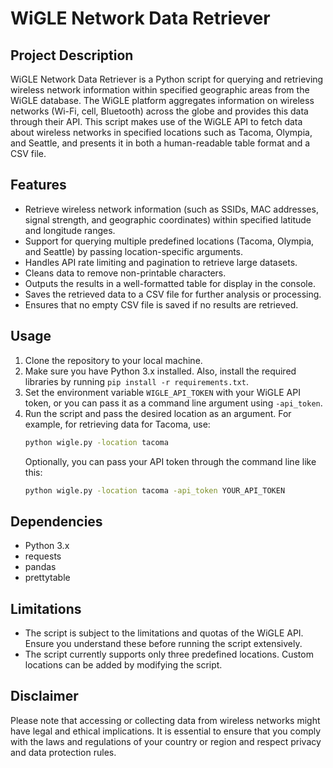 # WiGLE Network Data Retriever

## Project Description

WiGLE Network Data Retriever is a Python script for querying and retrieving wireless network information within specified geographic areas from the WiGLE database. The WiGLE platform aggregates information on wireless networks (Wi-Fi, cell, Bluetooth) across the globe and provides this data through their API. This script makes use of the WiGLE API to fetch data about wireless networks in specified locations such as Tacoma, Olympia, and Seattle, and presents it in both a human-readable table format and a CSV file.

## Features

- Retrieve wireless network information (such as SSIDs, MAC addresses, signal strength, and geographic coordinates) within specified latitude and longitude ranges.
- Support for querying multiple predefined locations (Tacoma, Olympia, and Seattle) by passing location-specific arguments.
- Handles API rate limiting and pagination to retrieve large datasets.
- Cleans data to remove non-printable characters.
- Outputs the results in a well-formatted table for display in the console.
- Saves the retrieved data to a CSV file for further analysis or processing.
- Ensures that no empty CSV file is saved if no results are retrieved.

## Usage

1. Clone the repository to your local machine.
2. Make sure you have Python 3.x installed. Also, install the required libraries by running `pip install -r requirements.txt`.
3. Set the environment variable `WIGLE_API_TOKEN` with your WiGLE API token, or you can pass it as a command line argument using `-api_token`.
4. Run the script and pass the desired location as an argument. For example, for retrieving data for Tacoma, use:
   ```sh
   python wigle.py -location tacoma
   ```
   Optionally, you can pass your API token through the command line like this:
   ```sh
   python wigle.py -location tacoma -api_token YOUR_API_TOKEN
   ```

## Dependencies

- Python 3.x
- requests
- pandas
- prettytable

## Limitations

- The script is subject to the limitations and quotas of the WiGLE API. Ensure you understand these before running the script extensively.
- The script currently supports only three predefined locations. Custom locations can be added by modifying the script.

## Disclaimer

Please note that accessing or collecting data from wireless networks might have legal and ethical implications. It is essential to ensure that you comply with the laws and regulations of your country or region and respect privacy and data protection rules.